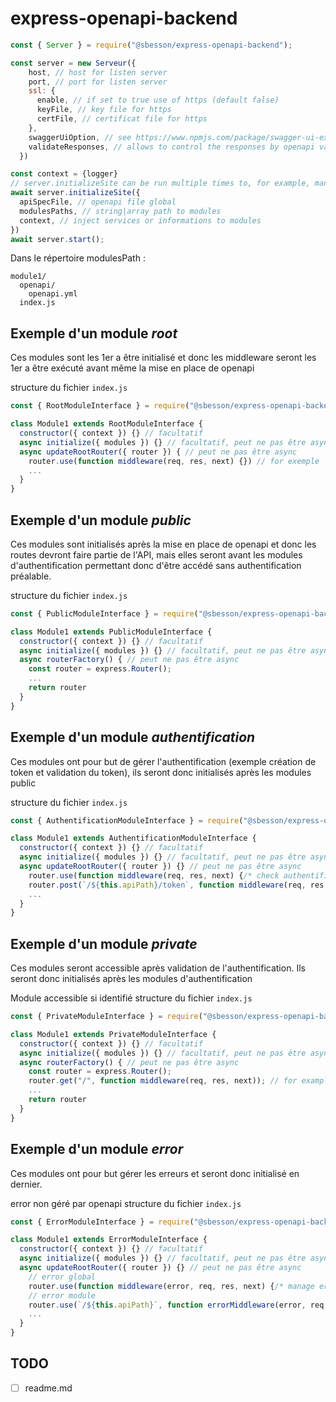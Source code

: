 # express-openapi-backend

```javascript
const { Server } = require("@sbesson/express-openapi-backend");

const server = new Serveur({
    host, // host for listen server
    port, // port for listen server
    ssl: {
      enable, // if set to true use of https (default false)
      keyFile, // key file for https
      certFile, // certificat file for https
    },
    swaggerUiOption, // see https://www.npmjs.com/package/swagger-ui-express
    validateResponses, // allows to control the responses by openapi validator (default true)
  })

const context = {logger}
// server.initializeSite can be run multiple times to, for example, manage different versions of the backend
await server.initializeSite({
  apiSpecFile, // openapi file global
  modulesPaths, // string|array path to modules
  context, // inject services or informations to modules
})
await server.start();
```

Dans le répertoire modulesPath :

```text
module1/
  openapi/
    openapi.yml
  index.js
```

## Exemple d'un module _root_

Ces modules sont les 1er a être initialisé et donc les middleware seront les 1er a être exécuté avant même la mise en place de openapi

structure du fichier `index.js`

```javascript
const { RootModuleInterface } = require("@sbesson/express-openapi-backend");

class Module1 extends RootModuleInterface {
  constructor({ context }) {} // facultatif
  async initialize({ modules }) {} // facultatif, peut ne pas être async !
  async updateRootRouter({ router }) { // peut ne pas être async
    router.use(function middleware(req, res, next) {}) // for exemple
    ...
  }
}
```

## Exemple d'un module _public_ 

Ces modules sont initialisés après la mise en place de openapi et donc les routes devront faire partie de l'API, mais elles seront avant les modules d'authentification permettant donc d'être accédé sans authentification préalable.

structure du fichier `index.js`

```javascript
const { PublicModuleInterface } = require("@sbesson/express-openapi-backend");

class Module1 extends PublicModuleInterface {
  constructor({ context }) {} // facultatif
  async initialize({ modules }) {} // facultatif, peut ne pas être async !
  async routerFactory() { // peut ne pas être async
    const router = express.Router();
    ...
    return router
  }
}
```

## Exemple d'un module _authentification_

Ces modules ont pour but de gérer l'authentification (exemple création de token et validation du token), ils seront donc initialisés après les modules public

structure du fichier `index.js`

```javascript
const { AuthentificationModuleInterface } = require("@sbesson/express-openapi-backend");

class Module1 extends AuthentificationModuleInterface {
  constructor({ context }) {} // facultatif
  async initialize({ modules }) {} // facultatif, peut ne pas être async !
  async updateRootRouter({ router }) {} // peut ne pas être async
    router.use(function middleware(req, res, next) {/* check authentification */}) // for example
    router.post(`/${this.apiPath}/token`, function middleware(req, res, next) {/* create token */})
    ...
  }
}
```

## Exemple d'un module _private_ 

Ces modules seront accessible après validation de l'authentification. Ils seront donc initialisés après les modules d'authentification

Module accessible si identifié
structure du fichier `index.js`

```javascript
const { PrivateModuleInterface } = require("@sbesson/express-openapi-backend");

class Module1 extends PrivateModuleInterface {
  constructor({ context }) {} // facultatif
  async initialize({ modules }) {} // facultatif, peut ne pas être async !
  async routerFactory() { // peut ne pas être async
    const router = express.Router();
    router.get("/", function middleware(req, res, next)); // for example
    ...
    return router
  }
}
```

## Exemple d'un module _error_

Ces modules ont pour but gérer les erreurs et seront donc initialisé en dernier.

error non géré par openapi
structure du fichier `index.js`

```javascript
const { ErrorModuleInterface } = require("@sbesson/express-openapi-backend");

class Module1 extends ErrorModuleInterface {
  constructor({ context }) {} // facultatif
  async initialize({ modules }) {} // facultatif, peut ne pas être async !
  async updateRootRouter({ router }) {} // peut ne pas être async
    // error global
    router.use(function middleware(error, req, res, next) {/* manage error */})
    // error module
    router.use(`/${this.apiPath}`, function errorMiddleware(error, req, res, next) {/* manage error */})
    ...
  }
}
```

## TODO

* [ ] readme.md
